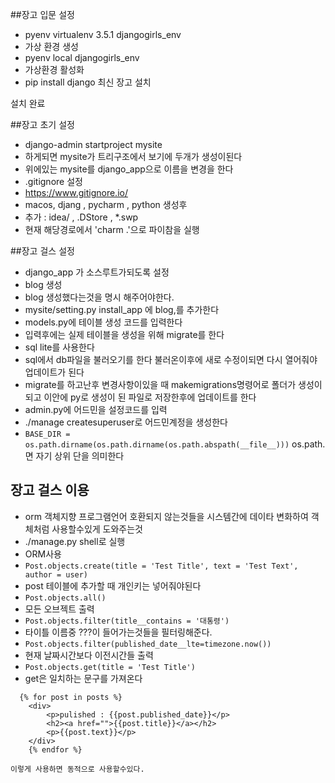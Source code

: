 ##장고 입문 설정

- pyenv virtualenv 3.5.1 djangogirls_env
- 가상 환경 생성
- pyenv local djangogirls_env
- 가상환경 활성화
- pip install django 최신 장고 설치

설치 완료

##장고 초기 설정

 - django-admin startproject mysite
 - 하게되면 mysite가 트리구조에서 보기에 두개가 생성이된다
 - 위에있는 mysite를 django_app으로 이름을 변경을 한다
 - .gitignore 설정
  - https://www.gitignore.io/
  - macos, djang , pycharm , python 생성후
  - 추가 : idea/ , .DStore , *.swp
 - 현재 해당경로에서 'charm .'으로 파이참을 실행
 
 
##장고 걸스 설정

- django_app 가 소스루트가되도록 설정
- blog 생성
- blog 생성했다는것을 명시 해주어야한다.
- mysite/setting.py install_app 에 blog,를 추가한다
- models.py에 테이블 생성 코드를 입력한다
- 입력후에는 실제 테이블을 생성을 위해 migrate를 한다
- sql lite를 사용한다
- sql에서 db파일을 불러오기를 한다 불러온이후에 새로 수정이되면 다시 열어줘야 업데이트가 된다
- migrate를 하고난후 변경사항이있을 때 makemigrations명령어로 폴더가 생성이되고 이안에 py로 생성이 된 파일로 저장한후에 업데이트를 한다
- admin.py에 어드민을 설정코드를 입력
- ./manage createsuperuser로 어드민계정을 생성한다
- ```BASE_DIR = os.path.dirname(os.path.dirname(os.path.abspath(__file__)))``` os.path.면 자기 상위 단을 의미한다


##	장고 걸스 이용
 - orm 객체지향 프로그램언어 호환되지 않는것들을 시스템간에 데이타 변화하여 객체처럼 사용할수있게 도와주는것
 - ./manage.py shell로 실행
 - ORM사용
  - ```Post.objects.create(title = 'Test Title', text = 'Test Text', author = user)```
  - post 테이블에 추가할 때 개인키는 넣어줘야된다
  - ```Post.objects.all()```
  - 모든 오브젝트 출력
  - ```Post.objects.filter(title__contains = '대통령')```
  - 타이틀 이름중 ???이 들어가는것들을 필터링해준다.
  - ```Post.objects.filter(published_date__lte=timezone.now())```
  - 현재 날짜시간보다 이전시간들 출력
  - ```Post.objects.get(title = 'Test Title')```
  - get은 일치하는 문구를 가져온다
```
  {% for post in posts %}
    <div>
        <p>pulished : {{post.published_date}}</p>
        <h2><a href="">{{post.title}}</a></h2>
        <p>{{post.text}}</p>
    </div>
    {% endfor %}
```
	이렇게 사용하면 동적으로 사용할수있다.
	